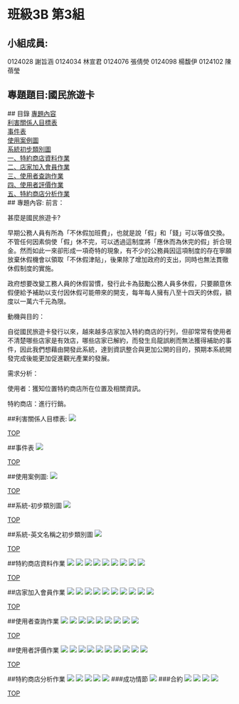 # 班級3B 第3組
## 小組成員:

0124028 謝旨涵
0124034 林宣君
0124076 張倩熒
0124098 楊馥伊
0124102 陳蓓瑩

## 專題題目:國民旅遊卡  
##<a name="top"/> 目錄
[專題內容](#1)   
[利害關係人目標表](#2)   
[事件表](#3)   
[使用案例圖](#4)   
[系統初步類別圖](#5)   
[一、特約商店資料作業](#6)   
[二、店家加入會員作業](#7)   
[三、使用者查詢作業](#8)   
[四、使用者評價作業](#9)   
[五、特約商店分析作業](#10)    
##<a name="1"/> 專題內容:
前言：

甚麼是國民旅遊卡?

早期公務人員有所為「不休假加班費」，也就是說「假」和「錢」可以等值交換。不管任何因素倘使「假」休不完，可以透過這制度將「應休而為休完的假」折合現金。然而如此一來卻形成一項奇特的現象，有不少的公務員因這項制度的存在寧願放棄休假機會以領取「不休假津貼」，後果除了增加政府的支出，同時也無法貫徹休假制度的實施。

政府想要改變工務人員的休假習慣，發行此卡為鼓勵公務人員多休假，只要願意休假便給予補助以支付因休假可能帶來的開支，每年每人擁有八至十四天的休假，額度以一萬六千元為限。

動機與目的：

自從國民旅遊卡發行以來，越來越多店家加入特約商店的行列，但卻常常有使用者不清楚哪些店家是有效店，哪些店家已解約，而發生烏龍誤刷而無法獲得補助的事件，因此我們想藉由開發此系統，達到資訊整合與更加公開的目的，預期本系統開發完成後能更加促進觀光產業的發展。

需求分析：

使用者：獲知位置特約商店所在位置及相關資訊。

特約商店：進行行銷。

##<a name="2"/>利害關係人目標表:
<img src="https://images.plurk.com/7l19voOUWh3Y6fgM2kWSGj.jpg">

[TOP](#top)

##<a name="3"/>事件表
<img src="https://images.plurk.com/2YkVha36VYonbDeaAMYBPR.jpg">

[TOP](#top)

##<a name="4"/>使用案例圖:
<img src="https://images.plurk.com/6z24kJExuIpbxcoQiKpR29.jpg">

[TOP](#top)

##<a name="5"/>系統-初步類別圖
<img src="https://images.plurk.com/4IbS4eW4VZUhqYUkf3Wh58.jpg">

[TOP](#top)

##系統-英文名稱之初步類別圖
<img src="https://images.plurk.com/6lnXgCGyjdLROgaXxDdNnR.jpg">


[TOP](#top)

##<a name="6"/>特約商店資料作業
<img src="https://images.plurk.com/3Cw3ZqSVExrkMkjXzg4bSf.jpg">
<img src="https://images.plurk.com/3eIlFYnIAaktf2t9rM9NU5.jpg">
<img src="https://images.plurk.com/5zeaV07xHGPbHyoPHUkWPh.jpg">
<img src="https://images.plurk.com/239hhGXOVlFPOoi0epneGw.jpg">
<img src="https://images.plurk.com/3tpQLsE1hXAyOkS4lkHbem.jpg">
<img src="https://images.plurk.com/7rm4pbIHl7q8t4oTe9xy4K.jpg">
<img src="https://images.plurk.com/5BuWj1wMhZFTcGMQHsWzLw.jpg">
<img src="https://images.plurk.com/3q5a6h5qcW8odulvvJ1PVx.jpg">
<img src="https://images.plurk.com/6hy4pcpGKIotl2Yb9PHo3T.jpg">

[TOP](#top)

##<a name="7"/>店家加入會員作業
<img src="https://images.plurk.com/18SCsywddo2kwEp68AKv4S.jpg">
<img src="https://images.plurk.com/3hQ9CR5CAoR3Tj5wWYQuuA.jpg">
<img src="https://images.plurk.com/2OOQMGfZMBQz0nGOpH3cep.jpg">
<img src="https://images.plurk.com/6T3E4mlWRsn2cjewObhfXC.jpg">
<img src="https://images.plurk.com/6SNeAa2BOiWvOAj3sI4igi.jpg">
<img src="https://images.plurk.com/2X0kWpZ5ca8RVUqtETwXJ0.jpg">
<img src="https://images.plurk.com/3LVDRGTaAhuyhp6m7cXgmp.jpg">
<img src="https://images.plurk.com/5eyYCNvX98EHki8CYKGfjm.jpg">
<img src="https://images.plurk.com/4gQyIEjbGeAyQKLgyYBIOt.jpg">
<img src="https://images.plurk.com/1lQEAZv0rZoVOKJh0IFlY7.jpg">

[TOP](#top)

##<a name="8"/>使用者查詢作業
<img src="https://images.plurk.com/30CwoaV5vX1VAmvXDim2qY.jpg">
<img src="https://images.plurk.com/wYpyvjfOUiC4rLfihTUkg.jpg">
<img src="https://images.plurk.com/4spyBYvMgK4xItHj88TvDw.jpg">
<img src="https://images.plurk.com/1raThnwJcrqTB4VSyFCBl9.jpg">
<img src="https://images.plurk.com/6kUHmwcPBtlFaiOG50qzJp.jpg">
<img src="https://images.plurk.com/qk1c5dg5B1YyuaoGKR9uK.jpg">
<img src="https://images.plurk.com/4KFl4Qmj12O3ocilP60N1o.jpg">
<img src="https://images.plurk.com/1KOkzo1rablw8pTCUxt6RU.jpg">
<img src="https://images.plurk.com/5x1ppyK7LBOWt71kCgzuQF.jpg">

[TOP](#top)

##<a name="9"/>使用者評價作業
<img src="https://images.plurk.com/dFfhU1Q3k1mIFYk5gcY6p.jpg">
<img src="https://images.plurk.com/43YxqXm6oDqcN0DoEC7wOP.jpg">
<img src="https://images.plurk.com/t5fLfS5h7QSyvDrAvNkTV.jpg">
<img src="https://images.plurk.com/3ODSIV6SXAlWBQDbf4Cjk1.jpg">
<img src="https://images.plurk.com/7rxSIq44M1X84s0l5KXgQW.jpg">
<img src="https://images.plurk.com/7kj5yemcgWr3wiR8ohcWfT.jpg">
<img src="https://images.plurk.com/54HeLoKfevhr7Z1efkSt4W.jpg">
<img src="https://images.plurk.com/5mHRwsood44svg2W3kY2s1.jpg">
<img src="https://images.plurk.com/1bSkRf3It0l8hu67D8IAsc.jpg">
<img src="https://images.plurk.com/54VXgOR7pwJ0saOYEaOYRX.jpg">

[TOP](#top)

##<a name="10"/>特約商店分析作業
<img src="https://images.plurk.com/4U8r0EVkzHVOfitwW5EYv7.jpg">
<img src="https://images.plurk.com/26b2Glnv2pgdAjV0HHhcGG.jpg">
<img src="https://images.plurk.com/2YZz7lpkRAnN5vEm64c4vz.jpg">
<img src="https://images.plurk.com/486HC25UdQLK0maWOnfAAY.jpg">
<img src="https://images.plurk.com/67KyyG7j0aGXNdMkte2uNv.jpg">
###成功情節
<img src="https://images.plurk.com/3N5nUiiO9Pk8HAfgl3WUIw.jpg">
###合約
<img src="https://images.plurk.com/4v7XaPo5fTLOy57xNlsv4t.jpg">
<img src="https://images.plurk.com/52L4J5U2FNpnTAZ2FdCCMU.jpg">
<img src="https://images.plurk.com/Cgxw9T05nVPw0c31JEJwD.jpg">
<img src="https://images.plurk.com/57Emam0g684PwhrksneUZS.jpg">

[TOP](#top)


